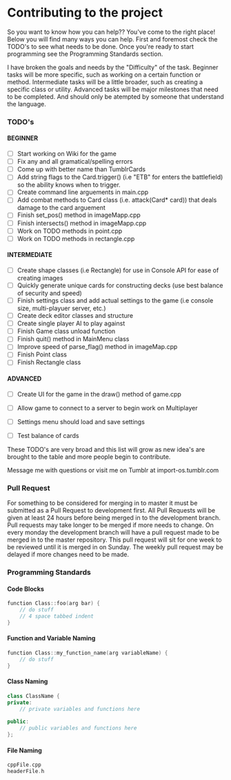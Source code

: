 # Contributing to the project

So you want to know how you can help?? You've come to the right place!
Below you will find many ways you can help.
First and foremost check the TODO's to see what needs to be done.
Once you're ready to start programming see the Programming Standards section.

I have broken the goals and needs by the "Difficulty" of the task. Beginner tasks
will be more specific, such as working on a certain function or method. Intermediate tasks
will be a little broader, such as creating a specific class or utility. Advanced
tasks will be major milestones that need to be completed. And should only be atempted
by someone that understand the language.

### TODO's

#### BEGINNER
- [ ] Start working on Wiki for the game
- [ ] Fix any and all gramatical/spelling errors
- [ ] Come up with better name than TumblrCards
- [ ] Add string flags to the Card.trigger() (i.e "ETB" for enters the battlefield) so the ability knows when to trigger.
- [ ] Create command line arguements in main.cpp
- [ ] Add combat methods to Card class (i.e. attack(Card* card)) that deals damage to the card arguement
- [ ] Finish set_pos() method in imageMapp.cpp
- [ ] Finish intersects() method in imageMapp.cpp
- [ ] Work on TODO methods in point.cpp
- [ ] Work on TODO methods in rectangle.cpp

#### INTERMEDIATE
- [ ] Create shape classes (i.e Rectangle) for use in Console API for ease of creating images
- [ ] Quickly generate unique cards for constructing decks (use best balance of security and speed)
- [ ] Finish settings class and add actual settings to the game (i.e console size, multi-playuer server, etc.)
- [ ] Create deck editor classes and structure
- [ ] Create single player AI to play against
- [ ] Finish Game class unload function
- [ ] Finish quit() method in MainMenu class
- [ ] Improve speed of parse_flag() method in imageMap.cpp
- [ ] Finish Point class
- [ ] Finish Rectangle class

#### ADVANCED
- [ ] Create UI for the game in the draw() method of game.cpp
- [ ] Allow game to connect to a server to begin work on Multiplayer
- [ ] Settings menu should load and save settings
- [ ] Test balance of cards


These TODO's are very broad and this list will grow as new idea's are brought to the table and more people begin to contribute.

Message me with questions or visit me on Tumblr at import-os.tumblr.com

### Pull Request

For something to be considered for merging in to master it must be 
submitted as a Pull Request to development first. All Pull Requests 
will be given at least 24 hours before being merged in to the 
development branch. Pull requests may take longer to be merged if more 
needs to change. On every monday the development branch will have a pull 
request made to be merged in to the master repository. This pull request 
will sit for one week to be reviewed until it is merged in on Sunday. 
The weekly pull request may be delayed if more changes need to be made.

### Programming Standards

#### Code Blocks
````c++
function Class::foo(arg bar) {
	// do stuff
	// 4 space tabbed indent
}
````

#### Function and Variable Naming
````c++
function Class::my_function_name(arg variableName) {
	// do stuff
}
````

#### Class Naming
````c++
class ClassName {
private:
	// private variables and functions here
	
public:
	// public variables and functions here
};
````

#### File Naming
````c++
cppFile.cpp
headerFile.h
````
